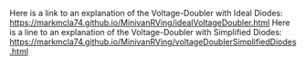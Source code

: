 Here is a link to an explanation of the Voltage-Doubler with Ideal Diodes: https://markmcla74.github.io/MinivanRVing/idealVoltageDoubler.html
Here is a line to an explanation of the Voltage-Doubler with Simplified Diodes: https://markmcla74.github.io/MinivanRVing/voltageDoublerSimplifiedDiodes.html
